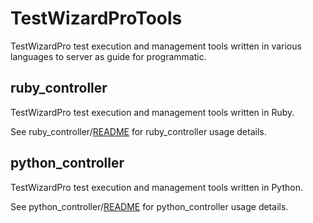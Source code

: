 # TestWizardProTools #
TestWizardPro test execution and management tools written in various languages to server as guide for programmatic.

## ruby_controller ##
TestWizardPro test execution and management tools written in Ruby.

See ruby_controller/[README](https://github.com/alphageekllc/TestWizardProTools/tree/main/ruby_controller) for ruby_controller usage details.

## python_controller ##
TestWizardPro test execution and management tools written in Python.

See python_controller/[README](https://github.com/alphageekllc/TestWizardProTools/tree/main/python_controller) for python_controller usage details.